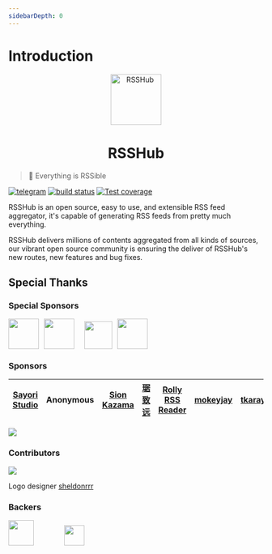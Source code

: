 ```yaml
---
sidebarDepth: 0
---
```


# Introduction

<p align="center" class="logo-img">
    <img src="/logo.png" alt="RSSHub" width="100">
</p>
<h1 align="center" class="logo-text">RSSHub</h1>

> 🍰 Everything is RSSible

[![telegram](https://img.shields.io/badge/chat-telegram-brightgreen.svg?style=flat-square)](https://t.me/rsshub)
[![build status](https://img.shields.io/travis/DIYgod/RSSHub/master.svg?style=flat-square)](https://travis-ci.org/DIYgod/RSSHub)
[![Test coverage](https://img.shields.io/codecov/c/github/DIYgod/RSSHub.svg?style=flat-square)](https://codecov.io/github/DIYgod/RSSHub?branch=master)

RSSHub is an open source, easy to use, and extensible RSS feed aggregator, it's capable of generating RSS feeds from pretty much everything.

RSSHub delivers millions of contents aggregated from all kinds of sources, our vibrant open source community is ensuring the deliver of RSSHub's new routes, new features and bug fixes.

## Special Thanks

### Special Sponsors

<a style="margin-right: 10px;" href="https://rixcloud.app/rsshub" target="_blank"><img height="60px" src="https://i.imgur.com/TrgP3S1.png"></a><a style="margin-right: 10px;" href="https://angelia.codeeer.com" target="_blank"><img height="60px" src="https://i.imgur.com/oQf2WJl.png"></a><a style="margin-right: 10px;margin-left: 10px;" href="http://authing.cn" target="_blank"><img height="55px" src="https://i.imgur.com/n4RieVC.png"></a><a style="margin-right: 10px;" href="https://lizhi.io/store" target="_blank"><img height="60px" src="https://i.imgur.com/1u6jJ6L.jpg"></a>

### Sponsors

| [Sayori Studio](https://t.me/SayoriStudio) | Anonymous | [Sion Kazama](https://blog.sion.moe) | [琚致远](https://www.shaoyaoju.org/) | [Rolly RSS Reader](https://www.coolapk.com/apk/239500) | [mokeyjay](https://www.mokeyjay.com/) | [tkaray](https://rayray.moe/) |
| :----------------------------------------: | :-------: | :----------------------------------: | :----------------------------------: | :----------------------------------------------------: | :-----------------------------------: | :---------------------------: |


[![](https://opencollective.com/static/images/become_sponsor.svg)](/en/support/)

### Contributors

[![](https://opencollective.com/RSSHub/contributors.svg?width=740)](https://github.com/DIYgod/RSSHub/graphs/contributors)

Logo designer [sheldonrrr](https://dribbble.com/sheldonrrr)

### Backers

<a href="https://www.cloudflare.com" target="_blank"><img height="50px" src="https://i.imgur.com/7Ph27Fq.png"></a><a href="https://www.netlify.com" target="_blank" style="margin-left: 60px;"><img height="40px" src="https://i.imgur.com/cU01915.png"></a>
